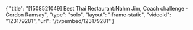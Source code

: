 {
    "title": "[1508521049] Best Thai Restaurant:Nahm Jim, Coach challenge - Gordon Ramsay",
    "type": "solo",
    "layout": "iframe-static",
    "videoId": "123179281",
    "url": "\/tvpembed\/123179281"
}